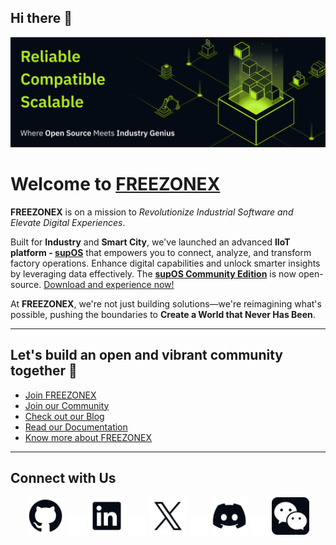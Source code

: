 ## Hi there 👋


![iamge](image.png)
<br>
# Welcome to [FREEZONEX](https://your-freezonex-website.com)

**FREEZONEX** is on a mission to *Revolutionize Industrial Software and Elevate Digital Experiences*.

Built for **Industry** and **Smart City**, we've launched an advanced **IIoT platform - [supOS](https://your-supos-website.com)** that empowers you to connect, analyze, and transform factory operations. Enhance digital capabilities and unlock smarter insights by leveraging data effectively. The **[supOS Community Edition](https://github.com/your-org/supos-community-edition)** is now open-source. [Download and experience now!](https://github.com/your-org/supos-community-edition)

At **FREEZONEX**, we're not just building solutions—we're reimagining what's possible, pushing the boundaries to **Create a World that Never Has Been**.

---

## Let's build an open and vibrant community together 🚀

- [Join FREEZONEX](https://your-freezonex-website.com/join)
- [Join our Community](https://discord.com/invite/your-discord-link)
- [Check out our Blog](https://your-freezonex-website.com/blog)
- [Read our Documentation](https://your-freezonex-website.com/docs)
- [Know more about FREEZONEX](https://your-freezonex-website.com/about)

---
## Connect with Us

<div align="center" dir="auto" >
  <a href="https://github.com/FREEZONEX"><img src="./githublogo/Logo--github.svg" width="60" height="60" alt="GitHub"></a>
  <a ><img src="./githublogo/emp.svg" width="30" height="30" alt="GitHub"></a>
  <a href="https://www.linkedin.com/company/91136833"><img src="./githublogo/Logo--linkedin.svg" width="60" height="60" alt="LinkedIn"></a>
   <a ><img src="./githublogo/emp.svg" width="30" height="30" alt="GitHub"></a>
  <a href="https://x.com/FreezoneX123"><img src="./githublogo/Logo--x.svg" width="60" height="60" alt="X"></a>
   <a ><img src="./githublogo/emp.svg" width="30" height="30" alt="GitHub"></a>
  <a href="https://discord.gg/G2zdNb52Vq"><img src="./githublogo/Logo--discord.svg" width="60" height="60" alt="Discord"></a>
   <a ><img src="./githublogo/emp.svg" width="30" height="30" alt="GitHub"></a>
  <a href="https://mp.weixin.qq.com/s/tbK1gFVWGJ_etliTDOBxtA"><img src="./githublogo/Subtract.svg" width="60" height="60" alt="weichat"></a>
</div>
<br>
